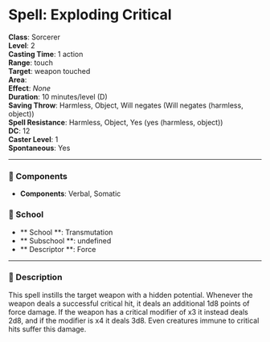 
# Spell: Exploding Critical
**Class**: Sorcerer  
**Level**: 2  
**Casting Time**: 1 action  
**Range**: touch  
**Target**: weapon touched  
**Area**:   
**Effect**: _None_  
**Duration**: 10 minutes/level (D)  
**Saving Throw**: Harmless, Object, Will negates (Will negates (harmless, object))  
**Spell Resistance**: Harmless, Object, Yes (yes (harmless, object))  
**DC**: 12  
**Caster Level**: 1  
**Spontaneous**: Yes

---

### 🔮 Components
- **Components**: Verbal, Somatic

### 🏫 School
- ** School **: Transmutation
- ** Subschool **: undefined
- ** Descriptor **: Force
---

### 📜 Description
This spell instills the target weapon with a hidden potential. Whenever the weapon deals a successful critical hit, it deals an additional 1d8 points of force damage. If the weapon has a critical modifier of x3 it instead deals 2d8, and if the modifier is x4 it deals 3d8. Even creatures immune to critical hits suffer this damage.
